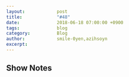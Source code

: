 ```yaml
---
layout:            post
title:             "#48"
date:              2018-06-18 07:00:00 +0900
tags:              blog
category:          Blog
author:            smile-0yen,azihsoyn
excerpt:           
---
```


## Show Notes
